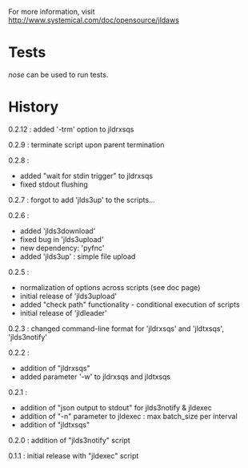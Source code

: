 For more information, visit http://www.systemical.com/doc/opensource/jldaws


Tests
=====

*nose* can be used to run tests.


History
=======

0.2.12 : added '-trm' option to jldrxsqs

0.2.9 : terminate script upon parent termination

0.2.8 :

* added "wait for stdin trigger" to jldrxsqs
* fixed stdout flushing

0.2.7 : forgot to add 'jlds3up' to the scripts...

0.2.6 :

* added 'jlds3download'
* fixed bug in 'jlds3upload'
* new dependency: 'pyfnc'
* added 'jlds3up' : simple file upload

0.2.5 : 

* normalization of options across scripts (see doc page)
* initial release of 'jlds3upload'
* added "check path" functionality - conditional execution of scripts
* initial release of 'jldleader'

0.2.3 : changed command-line format for 'jldrxsqs' and 'jldtxsqs', 'jlds3notify'

0.2.2 :

* addition of "jldrxsqs"
* added parameter '-w' to jldrxsqs and jldtxsqs

0.2.1 :
 
* addition of "json output to stdout" for jlds3notify & jldexec
* addition of "-n" parameter to jldexec : max batch_size per interval
* addition of "jldtxsqs"


0.2.0 : addition of "jlds3notify" script

0.1.1 : initial release with "jldexec" script
